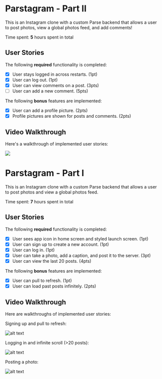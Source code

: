 # Parstagram - Part II

This is an Instagram clone with a custom Parse backend that allows a user to post photos, view a global photos feed, and add comments!

Time spent: **5** hours spent in total

## User Stories

The following **required** functionality is completed:

- [x] User stays logged in across restarts. (1pt)
- [x] User can log out. (1pt)
- [x] User can view comments on a post. (3pts)
- [ ] User can add a new comment. (5pts)

The following **bonus** features are implemented:

- [x] User can add a profile picture. (2pts)
- [x] Profile pictures are shown for posts and comments. (2pts)

## Video Walkthrough

Here's a walkthrough of implemented user stories:

![](https://github.com/nicholas-palermo/Parstagram/blob/994514d2bef80eb58e703c1b03e50b546aa9282e/InstaClonePart2Gif1.gif)

# Parstagram - Part I

This is an Instagram clone with a custom Parse backend that allows a user to post photos and view a global photos feed.

Time spent: **7** hours spent in total

## User Stories

The following **required** functionality is completed:

- [x] User sees app icon in home screen and styled launch screen. (1pt)
- [x] User can sign up to create a new account. (1pt)
- [x] User can log in. (1pt)
- [x] User can take a photo, add a caption, and post it to the server. (3pt)
- [x] User can view the last 20 posts. (4pts)

The following **bonus** features are implemented:

- [x] User can pull to refresh. (1pt)
- [x] User can load past posts infinitely. (2pts)

## Video Walkthrough

Here are walkthroughs of implemented user stories:

Signing up and pull to refresh:


![alt text](https://github.com/nicholas-palermo/Parstagram/blob/8e281373ce2efe34e20bf144774252507a261294/Parstagram_Signup_PullToRefresh.gif)


Logging in and infinite scroll (>20 posts):


![alt text](https://github.com/nicholas-palermo/Parstagram/blob/8e281373ce2efe34e20bf144774252507a261294/Parstagram_SignIn_InfiniteScroll20+Photos.gif)


Posting a photo:


![alt text](https://github.com/nicholas-palermo/Parstagram/blob/8e281373ce2efe34e20bf144774252507a261294/Parstagram_PostAPhoto.gif)
